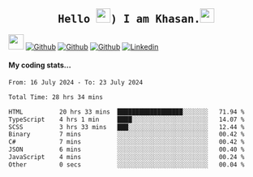 <h2 align='center'><samp><strong>Hello <img src="https://media.giphy.com/media/hvRJCLFzcasrR4ia7z/giphy.gif" width="28px" height="28px">) I am Khasan.<img height="28px" src="https://emojis.slackmojis.com/emojis/images/1531849430/4246/blob-sunglasses.gif?1531849430"></strong></samp></h2>

<img src="https://media.giphy.com/media/WUlplcMpOCEmTGBtBW/giphy.gif" width="30">  [![Github](https://img.shields.io/github/followers/khasanrashidov?label=Follow%20Me&style=social)](https://github.com/khasanrashidov)  [![Github](https://img.shields.io/github/stars/khasanrashidov?affiliations=OWNER&style=social)](https://github.com/khasanrashidov)  [![Github](https://img.shields.io/github/watchers/khasanrashidov/khasanrashidov?style=social)](https://github.com/khasanrashidov) [![Linkedin](https://img.shields.io/badge/LinkedIn-Khasan%20Rashidov-blue?logo=Linkedin&logoColor=blue&labelColor=black&style=flat-square)](https://www.linkedin.com/in/khasanr)  

#### My coding stats...
<!--START_SECTION:waka-->

```txt
From: 16 July 2024 - To: 23 July 2024

Total Time: 28 hrs 34 mins

HTML          20 hrs 33 mins  ██████████████████░░░░░░░   71.94 %
TypeScript    4 hrs 1 min     ████░░░░░░░░░░░░░░░░░░░░░   14.07 %
SCSS          3 hrs 33 mins   ███░░░░░░░░░░░░░░░░░░░░░░   12.44 %
Binary        7 mins          ░░░░░░░░░░░░░░░░░░░░░░░░░   00.42 %
C#            7 mins          ░░░░░░░░░░░░░░░░░░░░░░░░░   00.42 %
JSON          6 mins          ░░░░░░░░░░░░░░░░░░░░░░░░░   00.40 %
JavaScript    4 mins          ░░░░░░░░░░░░░░░░░░░░░░░░░   00.24 %
Other         0 secs          ░░░░░░░░░░░░░░░░░░░░░░░░░   00.04 %
```

<!--END_SECTION:waka-->

<!---
khasanrashidov/khasanrashidov is a ✨ special ✨ repository because its `README.md` (this file) appears on your GitHub profile.
You can click the Preview link to take a look at your changes.
--->
